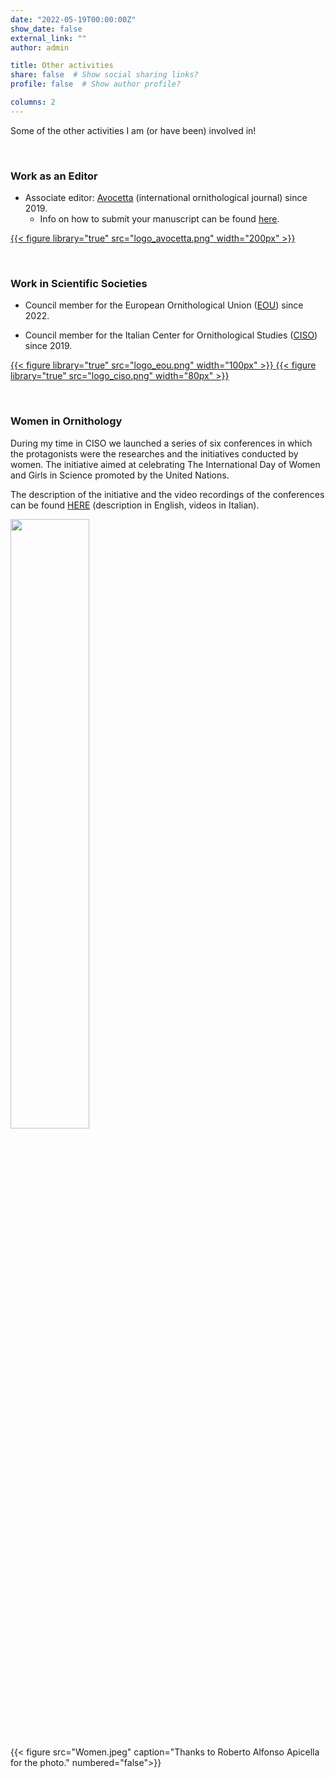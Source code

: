```yaml
---
date: "2022-05-19T00:00:00Z"
show_date: false
external_link: ""
author: admin

title: Other activities
share: false  # Show social sharing links?
profile: false  # Show author profile?

columns: 2
---
```



Some of the other activities I am (or have been) involved in!

<p>&nbsp;</p>

### Work as an Editor


- Associate editor: <a href="https://www.avocetta.org/">Avocetta</a> (international ornithological journal) since 2019. 
    - Info on how to submit your manuscript can be found <a href="https://www.avocetta.org/author-guidelines/">here</a>.

<a href="https://www.avocetta.org/">
{{< figure library="true" src="logo_avocetta.png" width="200px" >}}
</a>

<p>&nbsp;</p>

### Work in Scientific Societies

- Council member for the European Ornithological Union (<a href="https://eounion.org/">EOU</a>) since 2022.  



- Council member for the Italian Center for Ornithological Studies (<a href="https://ciso-coi.it/en/">CISO</a>) since 2019.  



<div class="row justify-content-center">
<a href="https://eounion.org/">
{{< figure library="true" src="logo_eou.png" width="100px" >}}
</a>
<a href="https://ciso-coi.it/en/">
{{< figure library="true" src="logo_ciso.png" width="80px" >}}
</a>


</div>



<p>&nbsp;</p>

### Women in Ornithology


During my time in CISO we launched a series of six conferences in which the protagonists were the researches and the initiatives conducted by women. The initiative aimed at celebrating The International Day of Women and Girls in Science promoted by the United Nations.

The description of the initiative and the video recordings of the conferences can be found <a href="https://ciso-coi.it/en/attivita/le-donne-nellornitologia/">HERE</a> (description in English, videos in Italian).



<img src="/media/albums/other/Women.jpeg" alt="" caption="A caption" width="50%"/>

{{< figure src="Women.jpeg" caption="Thanks to Roberto Alfonso Apicella for the photo." numbered="false">}}
